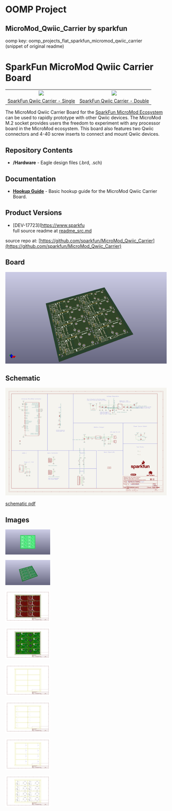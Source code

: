 # OOMP Project  
## MicroMod_Qwiic_Carrier  by sparkfun  
  
oomp key: oomp_projects_flat_sparkfun_micromod_qwiic_carrier  
(snippet of original readme)  
  
SparkFun MicroMod Qwiic Carrier Board  
========================================  
  
<table class="table table-hover table-striped table-bordered">  
    <tr align="center">  
      <td><a href="https://www.sparkfun.com/products/17723"><img src="https://cdn.sparkfun.com/assets/parts/1/6/8/3/4/17723-SparkFun_MicroMod_Qwiic_Carrier_Board_-_Single-01.jpg"></a></td>  
      <td><a href="https://www.sparkfun.com/products/17724"><img src="https://cdn.sparkfun.com/assets/parts/1/6/8/3/5/17724-SparkFun_MicroMod_Qwiic_Carrier_Board_-_Double-01.jpg"></a></td>  
    </tr>  
    <tr align="center">  
      <td><a href="https://www.sparkfun.com/products/17723">SparkFun Qwiic Carrier - Single</a></td>  
      <td><a href="https://www.sparkfun.com/products/17724">SparkFun Qwiic Carrier - Double</a></td>  
    </tr>  
</table>  
  
The MicroMod Qwiic Carrier Board for the [SparkFun MicroMod Ecosystem](https://www.sparkfun.com/micromod) can be used to rapidly prototype with other Qwiic devices. The MicroMod M.2 socket provides users the freedom to experiment with any processor board in the MicroMod ecosystem. This board also features two Qwiic connectors and 4-40 screw inserts to connect and mount Qwiic devices.  
  
Repository Contents  
-------------------  
* **/Hardware** - Eagle design files (.brd, .sch)  
  
Documentation  
--------------  
* **[Hookup Guide](https://learn.sparkfun.com/tutorials/1596)** - Basic hookup guide for the MicroMod Qwiic Carrier Board.  
  
Product Versions  
----------------  
* [DEV-17723](https://www.sparkfu  
  full source readme at [readme_src.md](readme_src.md)  
  
source repo at: [https://github.com/sparkfun/MicroMod_Qwiic_Carrier](https://github.com/sparkfun/MicroMod_Qwiic_Carrier)  
## Board  
  
[![working_3d.png](working_3d_600.png)](working_3d.png)  
## Schematic  
  
[![working_schematic.png](working_schematic_600.png)](working_schematic.png)  
  
[schematic pdf](working_schematic.pdf)  
## Images  
  
[![working_3D_bottom.png](working_3D_bottom_140.png)](working_3D_bottom.png)  
  
[![working_3D_top.png](working_3D_top_140.png)](working_3D_top.png)  
  
[![working_assembly_page_01.png](working_assembly_page_01_140.png)](working_assembly_page_01.png)  
  
[![working_assembly_page_02.png](working_assembly_page_02_140.png)](working_assembly_page_02.png)  
  
[![working_assembly_page_03.png](working_assembly_page_03_140.png)](working_assembly_page_03.png)  
  
[![working_assembly_page_04.png](working_assembly_page_04_140.png)](working_assembly_page_04.png)  
  
[![working_assembly_page_05.png](working_assembly_page_05_140.png)](working_assembly_page_05.png)  
  
[![working_assembly_page_06.png](working_assembly_page_06_140.png)](working_assembly_page_06.png)  
